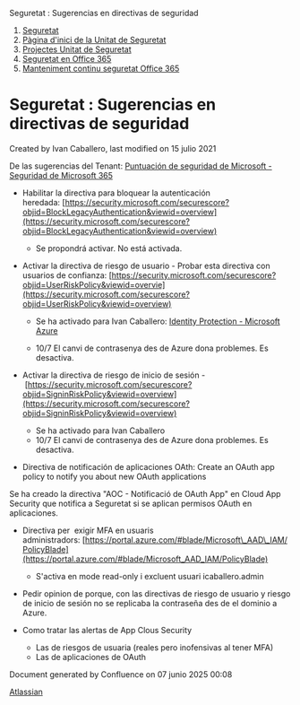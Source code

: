 Seguretat : Sugerencias en directivas de seguridad  

1.  [Seguretat](index.md)
2.  [Pàgina d'inici de la Unitat de Seguretat](15368362.md)
3.  [Projectes Unitat de Seguretat](Projectes-Unitat-de-Seguretat_41517821.md)
4.  [Seguretat en Office 365](Seguretat-en-Office-365_64979340.md)
5.  [Manteniment continu seguretat Office 365](Manteniment-continu-seguretat-Office-365_64979344.md)

Seguretat : Sugerencias en directivas de seguridad
==================================================

Created by Ivan Caballero, last modified on 15 julio 2021

  

De las sugerencias del Tenant: [Puntuación de seguridad de Microsoft - Seguridad de Microsoft 365](https://security.microsoft.com/securescore?objid=BlockLegacyAuthentication&viewid=overview)

*   Habilitar la directiva para bloquear la autenticación heredada: [https://security.microsoft.com/securescore?objid=BlockLegacyAuthentication&viewid=overview](https://security.microsoft.com/securescore?objid=BlockLegacyAuthentication&viewid=overview)
    
    *   Se propondrá activar. No está activada.
*   Activar la directiva de riesgo de usuario - Probar esta directiva con usuarios de confianza: [https://security.microsoft.com/securescore?objid=UserRiskPolicy&viewid=overvie](https://security.microsoft.com/securescore?objid=UserRiskPolicy&viewid=overview)
    
    *   Se ha activado para Ivan Caballero: [Identity Protection - Microsoft Azure](https://portal.azure.com/#blade/Microsoft_AAD_IAM/IdentityProtectionMenuBlade/UserPolicy)
        
    *   10/7 El canvi de contrasenya des de Azure dona problemes. Es desactiva.
*   Activar la directiva de riesgo de inicio de sesión - [https://security.microsoft.com/securescore?objid=SigninRiskPolicy&viewid=overview](https://security.microsoft.com/securescore?objid=SigninRiskPolicy&viewid=overview)
    *   Se ha activado para Ivan Caballero
    *   10/7 El canvi de contrasenya des de Azure dona problemes. Es desactiva.
*   Directiva de notificación de aplicaciones OAth: Create an OAuth app policy to notify you about new OAuth applications
    

Se ha creado la directiva "AOC - Notificació de OAuth App" en Cloud App Security que notifica a Seguretat si se aplican permisos OAuth en aplicaciones.

*   Directiva per  exigir MFA en usuaris administradors: [https://portal.azure.com/#blade/Microsoft\_AAD\_IAM/PolicyBlade](https://portal.azure.com/#blade/Microsoft_AAD_IAM/PolicyBlade)
    *   S'activa en mode read-only i excluent usuari icaballero.admin

  

  

  

  

*   Pedir opinion de porque, con las directivas de riesgo de usuario y riesgo de inicio de sesión no se replicaba la contraseña des de el dominio a Azure.
*   Como tratar las alertas de App Clous Security
    *   Las de riesgos de usuaria (reales pero inofensivas al tener MFA)
    *   Las de aplicaciones de OAuth
        
          
        

Document generated by Confluence on 07 junio 2025 00:08

[Atlassian](http://www.atlassian.com/)